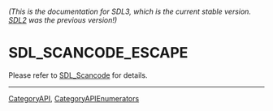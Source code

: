###### (This is the documentation for SDL3, which is the current stable version. [SDL2](https://wiki.libsdl.org/SDL2/) was the previous version!)
# SDL_SCANCODE_ESCAPE

Please refer to [SDL_Scancode](SDL_Scancode) for details.

----
[CategoryAPI](CategoryAPI), [CategoryAPIEnumerators](CategoryAPIEnumerators)

